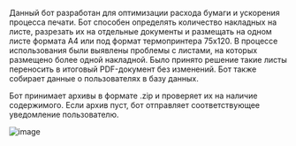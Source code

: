 Данный бот разработан для оптимизации расхода бумаги и ускорения процесса печати. Бот способен определять количество накладных на листе, разрезать их на отдельные документы и размещать на одном листе формата А4 или под формат термопринтера 75x120. В процессе использования были выявлены проблемы с листами, на которых размещено более одной накладной. Было принято решение такие листы переносить в итоговый PDF-документ без изменений. Бот также собирает данные о пользователях в базу данных.

Бот принимает архивы в формате .zip и проверяет их на наличие содержимого. Если архив пуст, бот отправляет соответствующее уведомление пользователю.

![image](https://github.com/DanielZimmerbjj/kaspi.kz-soft/assets/105355034/2cb4a764-92e7-400f-9e50-e702c951ec87)

